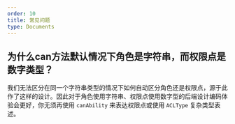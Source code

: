 ```yaml
---
order: 10
title: 常见问题
type: Documents
---
```


## 为什么can方法默认情况下角色是字符串，而权限点是数字类型？

我们无法区分在同一个字符串类型的情况下如何自动区分角色还是权限点，源于此作了这样的设计。因此对于角色使用字符串、权限点使用数字型的后端设计编码体验会更好，你无须再使用 `canAbility` 来表达权限点或使用 `ACLType` 复杂类型表述。

